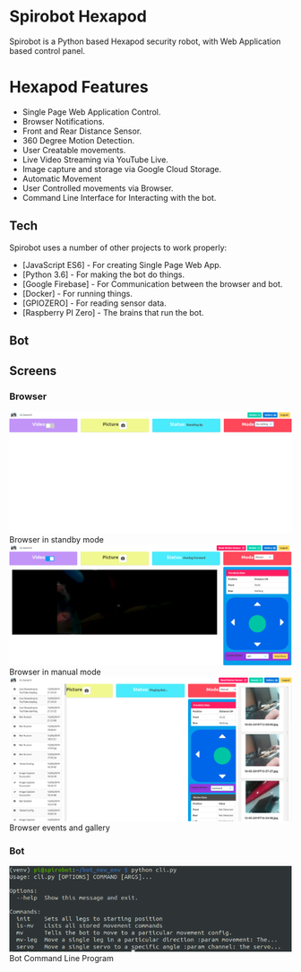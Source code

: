 # Spirobot Hexapod

Spirobot is a Python based Hexapod security robot, with Web Application based control panel. 

# Hexapod Features
  - Single Page Web Application Control.
  - Browser Notifications.
  - Front and Rear Distance Sensor.
  - 360 Degree Motion Detection. 
  - User Creatable movements.
  - Live Video Streaming via YouTube Live.
  - Image capture and storage via Google Cloud Storage.
  - Automatic Movement
  - User Controlled movements via Browser. 
  - Command Line Interface for Interacting with the bot. 

## Tech

Spirobot uses a number of other projects to work properly:

* [JavaScript ES6] - For creating Single Page Web App.
* [Python 3.6] - For making the bot do things.
* [Google Firebase] - For Communication between the browser and bot. 
* [Docker] - For running things.
* [GPIOZERO] - For reading sensor data.
* [Raspberry PI Zero] - The brains that run the bot.

## Bot

## Screens
### Browser
![Browser in standby mode](https://github.com/DanTheMinotaur/Spirobot/blob/master/images/screens/Browser%20StandbyMode.png?raw=true)
Browser in standby mode
![Browser in manual mode](https://github.com/DanTheMinotaur/Spirobot/blob/master/images/screens/MainPageOnScreenShot.png?raw=true)
Browser in manual mode
![Browser events and gallery](https://github.com/DanTheMinotaur/Spirobot/blob/master/images/screens/EventsandGallery.png?raw=true)
Browser events and gallery
### Bot
![Bot Command Line Program](https://github.com/DanTheMinotaur/Spirobot/blob/master/images/screens/CLIInterface.png?raw=true?raw=true)
Bot Command Line Program
